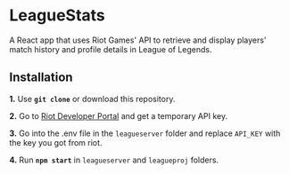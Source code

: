 # LeagueStats

A React app that uses Riot Games' API to retrieve and display players' match history and profile details in League of Legends.

## Installation

**1.** Use **`git clone`** or download this repository.

**2.** Go to [Riot Developer Portal](https://developer.riotgames.com) and get a temporary API key.

**3.** Go into the .env file in the `leagueserver` folder and replace `API_KEY` with the key you got from riot.

**4.** Run **`npm start`** in `leagueserver` and `leagueproj` folders.
